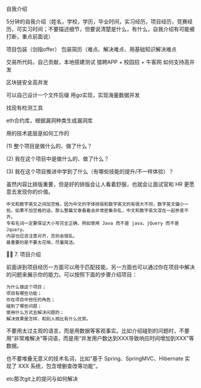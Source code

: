 自我介绍

5分钟的自我介绍（姓名，学校，学历，毕业时间，实习经历，项目经历，竞赛经历，可实习时间；不要描述细节，但要说清楚是什么，有什么，自我介绍有可能被打断，重点前面说）

项目包装（剑指offer）
包装简历（难点、解决难点、用基础知识解决难点

交易所代码，自己贡献，本地搭建测试 猎聘APP + 校园招 + 牛客网
如何支持高并发

区块链安全高并发

可以自己设计一个文件后缀
用go实现，实现海量数据并发

找现有检测工具

eth合约库，根据漏洞种类生成漏洞库

用的技术底层是如何工作的

 (1) 整个项目是做什么的、做了什么？

(2) 我在这个项目中是做什么的、做了什么？

(3) 我在这个项目推进中学到了什么（有哪些技能的提升/不一样体验）？ 

虽然内容比排版重要，但是好的排版会让人看着舒服，也就会让面试官和 HR 更愿意去发现你的价值。

    中文和数字英文之间加空格，因为中文的字体排版和数字英文的有很大不同，数字英文偏小一些。如果不加空格的话，那么整篇文章看着会非常密集杂乱，中文和数字英文混在一起参差不齐。
    专有名词一定要保证大小写完全正确，例如使用 Java 而不是 java，jQuery 而不是 Jquery。
    内容也应该注意对齐，否则会很乱。
    最重要的是不要太花哨，尽量简洁。

✍🏻
7. 项目介绍

前面讲到项目经历一方面可以用于匹配技能，另一方面也可以通过你在项目中解决的问题来展示你的能力。可以按照下面的步骤介绍项目：

    为什么做这个项目；
    项目有哪些功能；
    你在项目中担任的角色；
    碰到了哪些问题；
    使用什么方式去解决问题的；
    解决效果是怎样，和别人相比有什么优势。

不要用太过主观的语言，而是用数据等客观事实。比如介绍碰到的问题时，不要用“非常难解决”等词语，而是用“并发用户数达到XXX导致响应时间增加到XXX”等数据。

也不要堆叠无意义的技术名词，比如“基于 Spring、SpringMVC、Hibernate 实现了 XXX 系统，包含增删查改等功能”。


etc那次git上的提问与如何解决